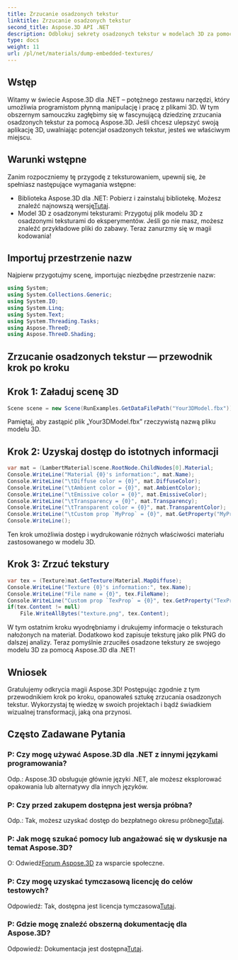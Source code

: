 ```yaml
---
title: Zrzucanie osadzonych tekstur
linktitle: Zrzucanie osadzonych tekstur
second_title: Aspose.3D API .NET
description: Odblokuj sekrety osadzonych tekstur w modelach 3D za pomocą Aspose.3D dla .NET. Zapoznaj się z naszym przewodnikiem krok po kroku dotyczącym bezproblemowej integracji. Pobierz teraz bezpłatną wersję próbną!
type: docs
weight: 11
url: /pl/net/materials/dump-embedded-textures/
---
```

## Wstęp
Witamy w świecie Aspose.3D dla .NET – potężnego zestawu narzędzi, który umożliwia programistom płynną manipulację i pracę z plikami 3D. W tym obszernym samouczku zagłębimy się w fascynującą dziedzinę zrzucania osadzonych tekstur za pomocą Aspose.3D. Jeśli chcesz ulepszyć swoją aplikację 3D, uwalniając potencjał osadzonych tekstur, jesteś we właściwym miejscu.
## Warunki wstępne
Zanim rozpoczniemy tę przygodę z teksturowaniem, upewnij się, że spełniasz następujące wymagania wstępne:
-  Biblioteka Aspose.3D dla .NET: Pobierz i zainstaluj bibliotekę. Możesz znaleźć najnowszą wersję[Tutaj](https://releases.aspose.com/3d/net/).
- Model 3D z osadzonymi teksturami: Przygotuj plik modelu 3D z osadzonymi teksturami do eksperymentów. Jeśli go nie masz, możesz znaleźć przykładowe pliki do zabawy.
Teraz zanurzmy się w magii kodowania!
## Importuj przestrzenie nazw
Najpierw przygotujmy scenę, importując niezbędne przestrzenie nazw:
```csharp
using System;
using System.Collections.Generic;
using System.IO;
using System.Linq;
using System.Text;
using System.Threading.Tasks;
using Aspose.ThreeD;
using Aspose.ThreeD.Shading;
```
## Zrzucanie osadzonych tekstur — przewodnik krok po kroku

## Krok 1: Załaduj scenę 3D
```csharp
Scene scene = new Scene(RunExamples.GetDataFilePath("Your3DModel.fbx"));
```
Pamiętaj, aby zastąpić plik „Your3DModel.fbx” rzeczywistą nazwą pliku modelu 3D.
## Krok 2: Uzyskaj dostęp do istotnych informacji
```csharp
var mat = (LambertMaterial)scene.RootNode.ChildNodes[0].Material;
Console.WriteLine("Material {0}'s information:", mat.Name);
Console.WriteLine("\tDiffuse color = {0}", mat.DiffuseColor);
Console.WriteLine("\tAmbient color = {0}", mat.AmbientColor);
Console.WriteLine("\tEmissive color = {0}", mat.EmissiveColor);
Console.WriteLine("\tTransparency = {0}", mat.Transparency);
Console.WriteLine("\tTransparent color = {0}", mat.TransparentColor);
Console.WriteLine("\tCustom prop `MyProp` = {0}", mat.GetProperty("MyProp"));
Console.WriteLine();
```
Ten krok umożliwia dostęp i wydrukowanie różnych właściwości materiału zastosowanego w modelu 3D.
## Krok 3: Zrzuć tekstury
```csharp
var tex = (Texture)mat.GetTexture(Material.MapDiffuse);
Console.WriteLine("Texture {0}'s information:", tex.Name);
Console.WriteLine("File name = {0}", tex.FileName);
Console.WriteLine("Custom prop `TexProp` = {0}", tex.GetProperty("TexProp"));
if(tex.Content != null)
    File.WriteAllBytes("texture.png", tex.Content);
```
W tym ostatnim kroku wyodrębniamy i drukujemy informacje o teksturach nałożonych na materiał. Dodatkowo kod zapisuje teksturę jako plik PNG do dalszej analizy.
Teraz pomyślnie zrzuciłeś osadzone tekstury ze swojego modelu 3D za pomocą Aspose.3D dla .NET!
## Wniosek
Gratulujemy odkrycia magii Aspose.3D! Postępując zgodnie z tym przewodnikiem krok po kroku, opanowałeś sztukę zrzucania osadzonych tekstur. Wykorzystaj tę wiedzę w swoich projektach i bądź świadkiem wizualnej transformacji, jaką ona przynosi.
## Często Zadawane Pytania

### P: Czy mogę używać Aspose.3D dla .NET z innymi językami programowania?
Odp.: Aspose.3D obsługuje głównie języki .NET, ale możesz eksplorować opakowania lub alternatywy dla innych języków.
### P: Czy przed zakupem dostępna jest wersja próbna?
 Odp.: Tak, możesz uzyskać dostęp do bezpłatnego okresu próbnego[Tutaj](https://releases.aspose.com/).
### P: Jak mogę szukać pomocy lub angażować się w dyskusje na temat Aspose.3D?
 O: Odwiedź[Forum Aspose.3D](https://forum.aspose.com/c/3d/18) za wsparcie społeczne.
### P: Czy mogę uzyskać tymczasową licencję do celów testowych?
 Odpowiedź: Tak, dostępna jest licencja tymczasowa[Tutaj](https://purchase.aspose.com/temporary-license/).
### P: Gdzie mogę znaleźć obszerną dokumentację dla Aspose.3D?
 Odpowiedź: Dokumentacja jest dostępna[Tutaj](https://reference.aspose.com/3d/net/).